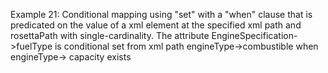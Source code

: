 Example 21:
Conditional mapping using "set" with a "when" clause that is predicated on the value of a xml element at the specified
xml path and rosettaPath with single-cardinality.
The attribute EngineSpecification->fuelType is conditional set from xml path engineType->combustible when engineType->
capacity exists